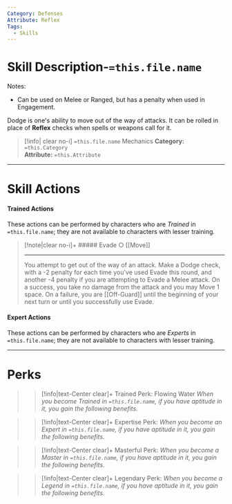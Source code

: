 ```yaml
---
Category: Defenses
Attribute: Reflex
Tags:
  - Skills
---
```

# Skill Description-`=this.file.name`
Notes:
- Can be used on Melee or Ranged, but has a penalty when used in Engagement. 

Dodge is one's ability to move out of the way of attacks. It can be rolled in place of **Reflex** checks when spells or weapons call for it.
>[!info| clear no-i] `=this.file.name` Mechanics
>**Category:** `=this.Category`   
>**Attribute:** `=this.Attribute`
---
# Skill Actions
#### Trained Actions
These actions can be performed by characters who are *Trained* in `=this.file.name`; they are not available to characters with lesser training.
> [!note|clear no-i]+ ##### Evade ○
> [[Move]]
>- - -
> You attempt to get out of the way of an attack. Make a Dodge check, with a -2 penalty for each time you've used Evade this round, and another -4 penalty if you are attempting to Evade a Melee attack. On a success, you take no damage from the attack and you may Move 1 space. On a failure, you are [[Off-Guard]] until the beginning of your next turn or until you successfully use Evade.

#### Expert Actions
These actions can be performed by characters who are *Experts* in `=this.file.name`; they are not available to characters with lesser training.
- - -
# Perks
>> [!info|text-Center clear]+ Trained Perk: Flowing Water 
>> *When you become Trained in `=this.file.name`, if you have aptitude in it, you gain the following benefits.*
>> 
>> 

>> [!info|text-Center clear]+ Expertise Perk: 
>> *When you become an Expert in `=this.file.name`, if you have aptitude in it, you gain the following benefits.*
>> 

>> [!info|text-Center clear]+ Masterful Perk: 
>> *When you become a Master in `=this.file.name`, if you have aptitude in it, you gain the following benefits.*
>> 

>> [!info|text-Center clear]+ Legendary Perk: 
>> *When you become a Legend in `=this.file.name`, if you have aptitude in it, you gain the following benefits.*
>> 